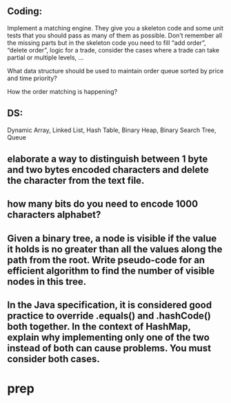 ## Coding:
Implement a matching engine.
They give you a skeleton code and some unit tests that you should pass as many of them as possible.
Don’t remember all the missing parts but in the skeleton code you need to fill “add order”, “delete order”,
logic for a trade, consider the cases where a trade can take partial or multiple levels, ...

What data structure should be used to maintain order queue sorted by price and time priority?

How the order matching is happening?

## DS:
Dynamic Array, Linked List, Hash Table, Binary Heap, Binary Search Tree, Queue

## elaborate a way to distinguish between 1 byte and two bytes encoded characters and delete the character from the text file.

## how many bits do you need to encode 1000 characters alphabet?

## Given a binary tree, a node is visible if the value it holds is no greater than all the values along the path from the root. Write pseudo-code for an efficient algorithm to find the number of visible nodes in this tree.

## In the Java specification, it is considered good practice to override .equals() and .hashCode() both together. In the context of HashMap, explain why implementing only one of the two instead of both can cause problems. You must consider both cases.
# prep
